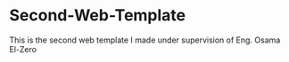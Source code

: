 # Second-Web-Template
This is the second web template I made under supervision of Eng. Osama El-Zero
